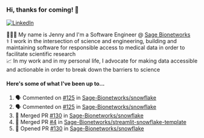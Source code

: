 ### Hi, thanks for coming! 👋
[![LinkedIn](https://img.shields.io/badge/-Jenny_V._Medina-0A66C2?style=flat-square?&logo=LinkedIn&logoColor=white)](https://www.linkedin.com/in/jenny-v-medina-a53a0332/)

👩🏻‍💻 My name is Jenny and I'm a Software Engineer @ [Sage Bionetworks](https://sagebionetworks.org/)\
⚕️ I work in the intersection of science and engineering, building and maintaining software for responsible access to medical data in order to facilitate scientific research\
📈 In my work and in my personal life, I advocate for making data accessible and actionable in order to break down the barriers to science

#### Here's some of what I've been up to...

<!--START_SECTION:activity-->
1. 🗣 Commented on [#125](https://github.com/Sage-Bionetworks/snowflake/pull/125#issuecomment-2641547927) in [Sage-Bionetworks/snowflake](https://github.com/Sage-Bionetworks/snowflake)
2. 🗣 Commented on [#125](https://github.com/Sage-Bionetworks/snowflake/pull/125#issuecomment-2641424104) in [Sage-Bionetworks/snowflake](https://github.com/Sage-Bionetworks/snowflake)
3. 🎉 Merged PR [#130](https://github.com/Sage-Bionetworks/snowflake/pull/130) in [Sage-Bionetworks/snowflake](https://github.com/Sage-Bionetworks/snowflake)
4. 🎉 Merged PR [#4](https://github.com/Sage-Bionetworks/streamlit-snowflake-template/pull/4) in [Sage-Bionetworks/streamlit-snowflake-template](https://github.com/Sage-Bionetworks/streamlit-snowflake-template)
5. 💪 Opened PR [#130](https://github.com/Sage-Bionetworks/snowflake/pull/130) in [Sage-Bionetworks/snowflake](https://github.com/Sage-Bionetworks/snowflake)
<!--END_SECTION:activity-->
